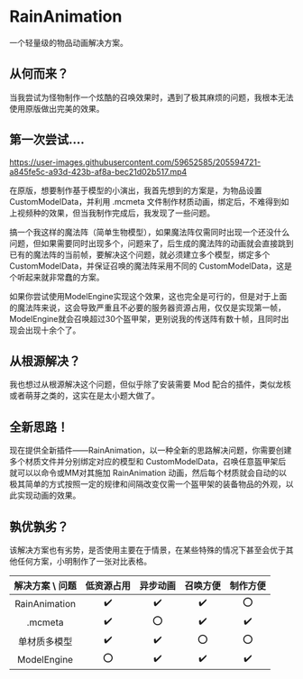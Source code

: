 # RainAnimation
一个轻量级的物品动画解决方案。

## 从何而来？

当我尝试为怪物制作一个炫酷的召唤效果时，遇到了极其麻烦的问题，我根本无法使用原版做出完美的效果。

## 第一次尝试....

https://user-images.githubusercontent.com/59652585/205594721-a845fe5c-a93d-423b-af8a-bec21d02b517.mp4

在原版，想要制作基于模型的小演出，我首先想到的方案是，为物品设置 CustomModelData，并利用 .mcmeta 文件制作材质动画，绑定后，不难得到如上视频种的效果，但当我制作完成后，我发现了一些问题。

搞一个我这样的魔法阵（简单生物模型），如果魔法阵仅需同时出现一个还没什么问题，但如果需要同时出现多个，问题来了，后生成的魔法阵的动画就会直接跳到已有的魔法阵的当前帧，要解决这个问题，就必须建立多个模型，绑定多个CustomModelData，并保证召唤的魔法阵采用不同的 CustomModelData，这是个听起来就非常蠢的方案。

如果你尝试使用ModelEngine实现这个效果，这也完全是可行的，但是对于上面的魔法阵来说，这会导致严重且不必要的服务器资源占用，仅仅是实现第一帧，ModelEngine就会召唤超过30个盔甲架，更别说我的传送阵有数十帧，且同时出现会出现十余个了。

## 从根源解决？

我也想过从根源解决这个问题，但似乎除了安装需要 Mod 配合的插件，类似龙核或者萌芽之类的，这实在是太小题大做了。

## 全新思路！

现在提供全新插件——RainAnimation，以一种全新的思路解决问题，你需要创建多个材质文件并分别绑定对应的模型和 CustomModelData，召唤任意盔甲架后就可以以命令或MM对其施加 RainAnimation 动画，然后每个材质就会自动的以极其简单的方式按照一定的规律和间隔改变仅需一个盔甲架的装备物品的外观，以此实现动画的效果。

## 孰优孰劣？

该解决方案也有劣势，是否使用主要在于情景，在某些特殊的情况下甚至会优于其他任何方案，小明制作了一张对比表格。

| 解决方案 \ 问题 | 低资源占用 | 异步动画 | 召唤方便 | 制作方便 |
| :-------------: | :--------: | :------: | :--------: | :------: |
|  RainAnimation  |     ✔️      |    ✔️     | ✔️        |    ⭕     |
|     .mcmeta     |     ✔️      |    ⭕     | ✔️        |    ✔️     |
|  单材质多模型   |     ✔️      |    ✔️     | ⭕        |    ⭕     |
|   ModelEngine   |     ⭕      |    ✔️     | ✔️        |    ✔️     |






